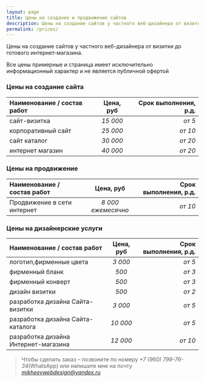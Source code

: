 ```yaml
---
layout: page
title: Цены на создание и продвижение сайтов
description: Цены на создание сайтов у частного веб-дизайнера от визитки до готового интернет-магазина.
permalink: /prices/
---
```


Цены на создание сайтов у частного веб-дизайнера от визитки до готового интернет-магазина.

<span uk-icon="info"></span><p class="uk-alert-primary uk-padding-small">Все цены примерные и страница имеет исключительно информационный характер и не является публичной офертой</p>

### Цены на создание сайта

| Наименование / состав работ | Цена, руб | Срок выполнения, р.д. |  
| :----------- | :-----------: | -------------------: |  
|  сайт-визитка  |   *15 000*   | *от 5* |  
|  корпоративный сайт  |   *25 000*   |  *от 10*  |  
|  сайт каталог  |   *30 000*   | *от 20*  |  
|  интернет магазин  |   *40 000*   |  *от 20*   |

### Цены на продвижение

| Наименование / состав работ | Цена, руб | Срок выполнения, р.д. |  
| :----------- | :-----------: | -------------------: |  
|  Продвижение в сети интернет  |   *8 000 ежемесячно*   | *от 10* |

### Цены на дизайнерские услуги

| Наименование / состав работ | Цена, руб | Срок выполнения, р.д. |  
| :----------- | :-----------: | -------------------: |  
|  логотип,фирменные цвета  |   *3 000*   | *от 5* |  
|  фирменный бланк  |   *500*   |  *от 3*  |  
|  фирменный конверт  |   *500*  | *от 3*  |  
|  дизайн визитки  |   *500*  |  *от 2*   |
|  разработка дизайна Сайта-визитки  |   *3 000*   | *от 5* |  
|  разработка дизайна Сайта-каталога  |   *10 000*   |  *от 5*  |  
|  разработка дизайна Интернет-магазина  |   *12 000*   | *от 10*  |  

> Чтобы сделать заказ – позвоните по номеру *+7 (960) 799-76-34*(WhatsApp) или напишите мне на почту *mikheevwebdesign@yandex.ru*
